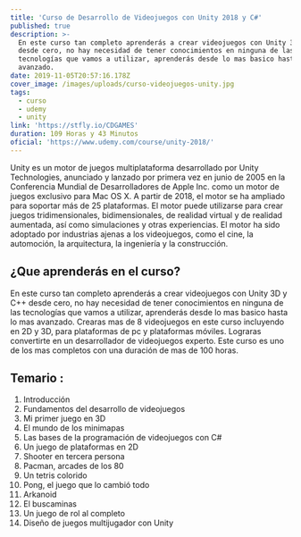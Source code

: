 ```yaml
---
title: 'Curso de Desarrollo de Videojuegos con Unity 2018 y C#'
published: true
description: >-
  En este curso tan completo aprenderás a crear videojuegos con Unity 3D y C++
  desde cero, no hay necesidad de tener conocimientos en ninguna de las
  tecnologías que vamos a utilizar, aprenderás desde lo mas basico hasta lo mas
  avanzado.
date: 2019-11-05T20:57:16.178Z
cover_image: /images/uploads/curso-videojuegos-unity.jpg
tags:
  - curso
  - udemy
  - unity
link: 'https://stfly.io/CDGAMES'
duration: 109 Horas y 43 Minutos
oficial: 'https://www.udemy.com/course/unity-2018/'
---
```

Unity es un motor de juegos multiplataforma desarrollado por Unity Technologies, anunciado y lanzado por primera vez en junio de 2005 en la Conferencia Mundial de Desarrolladores de Apple Inc. como un motor de juegos exclusivo para Mac OS X. A partir de 2018, el motor se ha ampliado para soportar más de 25 plataformas. El motor puede utilizarse para crear juegos tridimensionales, bidimensionales, de realidad virtual y de realidad aumentada, así como simulaciones y otras experiencias. El motor ha sido adoptado por industrias ajenas a los videojuegos, como el cine, la automoción, la arquitectura, la ingeniería y la construcción.

## ¿Que aprenderás en el curso?

En este curso tan completo aprenderás a crear videojuegos con Unity 3D y C++ desde cero, no hay necesidad de tener conocimientos en ninguna de las tecnologías que vamos a utilizar, aprenderás desde lo mas basico hasta lo mas avanzado. Crearas mas de 8 videojuegos en este curso incluyendo en 2D y 3D, para plataformas de pc y plataformas móviles. Lograras convertirte en un desarrollador de videojuegos experto. Este curso es uno de los mas completos con una duración de mas de 100 horas.

## Temario :

1. Introducción
2. Fundamentos del desarrollo de videojuegos
3. Mi primer juego en 3D
4. El mundo de los minimapas
5. Las bases de la programación de videojuegos con C#
6. Un juego de plataformas en 2D
7. Shooter en tercera persona
8. Pacman, arcades de los 80
9. Un tetris colorido
10. Pong, el juego que lo cambió todo
11. Arkanoid
12. El buscaminas
13. Un juego de rol al completo
14. Diseño de juegos multijugador con Unity
